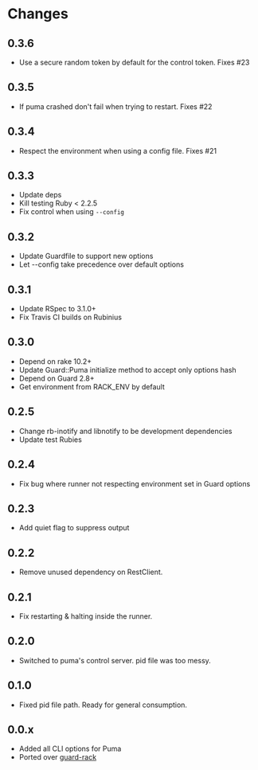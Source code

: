 # Changes

## 0.3.6

* Use a secure random token by default for the control token. Fixes #23

## 0.3.5

* If puma crashed don't fail when trying to restart. Fixes #22

## 0.3.4

* Respect the environment when using a config file. Fixes #21

## 0.3.3

* Update deps
* Kill testing Ruby < 2.2.5
* Fix control when using `--config`

## 0.3.2

* Update Guardfile to support new options
* Let --config take precedence over default options

## 0.3.1

* Update RSpec to 3.1.0+
* Fix Travis CI builds on Rubinius

## 0.3.0

* Depend on rake 10.2+
* Update Guard::Puma initialize method to accept only options hash
* Depend on Guard 2.8+
* Get environment from  RACK_ENV by default

## 0.2.5

* Change rb-inotify and libnotify to be development dependencies
* Update test Rubies

## 0.2.4

* Fix bug where runner not respecting environment set in Guard options

## 0.2.3

* Add quiet flag to suppress output

## 0.2.2

* Remove unused dependency on RestClient.

## 0.2.1

* Fix restarting & halting inside the runner.

## 0.2.0

* Switched to puma's control server. pid file was too messy.

## 0.1.0

* Fixed pid file path. Ready for general consumption.

## 0.0.x

* Added all CLI options for Puma
* Ported over [guard-rack](https://github.com/dblock/guard-rack)
